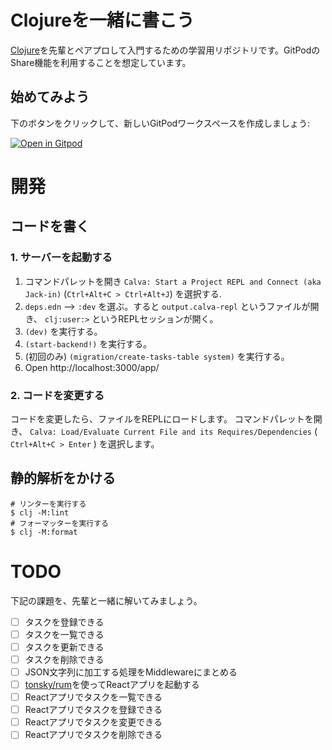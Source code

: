 # Clojureを一緒に書こう

[Clojure](https://clojure.org/)を先輩とペアプロして入門するための学習用リポジトリです。GitPodのShare機能を利用することを想定しています。

## 始めてみよう

下のボタンをクリックして、新しいGitPodワークスペースを作成しましょう:

[![Open in Gitpod](https://gitpod.io/button/open-in-gitpod.svg)](https://gitpod.io/#https://github.com/blackawa/write-clojure-with-your-menty)

# 開発

## コードを書く

### 1. サーバーを起動する

1. コマンドパレットを開き `Calva: Start a Project REPL and Connect (aka Jack-in)` (`Ctrl+Alt+C > Ctrl+Alt+J`) を選択する.
1. `deps.edn` --> `:dev` を選ぶ。すると `output.calva-repl` というファイルが開き、 `clj:user:>` というREPLセッションが開く。
1. `(dev)` を実行する。
1. `(start-backend!)` を実行する。
1. (初回のみ)  `(migration/create-tasks-table system)` を実行する。
1. Open http://localhost:3000/app/

### 2. コードを変更する

コードを変更したら、ファイルをREPLにロードします。
コマンドパレットを開き、 `Calva: Load/Evaluate Current File and its Requires/Dependencies` ( `Ctrl+Alt+C > Enter` ) を選択します。

## 静的解析をかける

    # リンターを実行する
    $ clj -M:lint
    # フォーマッターを実行する
    $ clj -M:format

# TODO

下記の課題を、先輩と一緒に解いてみましょう。

- [ ] タスクを登録できる
- [ ] タスクを一覧できる
- [ ] タスクを更新できる
- [ ] タスクを削除できる
- [ ] JSON文字列に加工する処理をMiddlewareにまとめる
- [ ] [tonsky/rum](https://github.com/tonsky/rum)を使ってReactアプリを起動する
- [ ] Reactアプリでタスクを一覧できる
- [ ] Reactアプリでタスクを登録できる
- [ ] Reactアプリでタスクを変更できる
- [ ] Reactアプリでタスクを削除できる
